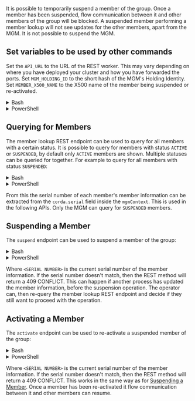 It is possible to temporarily suspend a member of the group. 
Once a member has been suspended, flow communication between it and other members of the group will be blocked.
A suspended member performing a member lookup will not see updates for the other members, apart from the MGM.
It is not possible to suspend the MGM.

## Set variables to be used by other commands

Set the `API_URL` to the URL of the REST worker.
This may vary depending on where you have deployed your cluster and how you have forwarded the ports.
Set `MGM_HOLDING_ID` to the short hash of the MGM's Holding Identity.
Set `MEMBER_X500_NAME` to the X500 name of the member being suspended or re-activated.

<details>
<summary>Bash</summary>

For example:
```
REST_HOST=localhost
REST_PORT=8888
export API_URL="https://$REST_HOST:$REST_PORT/api/v5_1"
export MGM_HOLDING_ID="<MGM Holding ID>"
export MEMBER_X500_NAME="<Member X500 Name>"
```

</details>
<details>
<summary>PowerShell</summary>

```PowerShell
$REST_HOST = "localhost"
$REST_PORT = 8888
$API_URL = "https://$REST_HOST`:$REST_PORT/api/v5_1"
$MGM_HOLDING_ID = "<MGM Holding ID>"
$MEMBER_X500_NAME = "<Member X500 Name>"
$AUTH_INFO = [Convert]::ToBase64String([Text.Encoding]::ASCII.GetBytes(("admin:admin" -f $username,$password)))
```
</details>

## Querying for Members

The member lookup REST endpoint can be used to query for all members with a certain status.
It is possible to query for members with status `ACTIVE` or `SUSPENDED`, by default only `ACTIVE` members are shown.
Multiple statuses can be queried for together.
For example to query for all members with status `SUSPENDED`:

<details>
<summary>Bash</summary>

```bash
curl --insecure -u admin:admin "$API_URL/members/$MGM_HOLDING_ID?statuses=SUSPENDED"
```

</details>

<details>
<summary>PowerShell</summary>

```powershell
Invoke-RestMethod -SkipCertificateCheck  -Headers @{Authorization=("Basic {0}" -f $AUTH_INFO)}`
   -Method Get -Uri $API_URL/members/$MGM_HOLDING_ID`?statuses=SUSPENDED
```

</details>

From this the serial number of each member's member information can be extracted from the `corda.serial` field inside the `mgmContext`.
This is used in the following APIs.
Only the MGM can query for `SUSPENDED` members.

## Suspending a Member

The `suspend` endpoint can be used to suspend a member of the group:

<details>
<summary>Bash</summary>

```bash
curl --insecure -u admin:admin -X 'POST' "$API_URL/mgm/$MGM_HOLDING_ID/suspend" -H 'Content-Type: application/json' \
 -d '{"x500Name": '\"$MEMBER_X500_NAME\"', "serialNumber": "<SERIAL NUMBER>"}'
```
</details>

<details>
<summary>PowerShell</summary>

```powershell
Invoke-RestMethod -SkipCertificateCheck  -Headers @{Authorization=("Basic {0}" -f $AUTH_INFO)}`
  -Method Post -Uri $API_URL/mgm/$MGM_HOLDING_ID/suspend -Body (ConvertTo-Json -Depth 1 @{
  x500Name = $MEMBER_X500_NAME; serialNumber = <SERIAL NUMBER>})
```
</details>

Where `<SERIAL NUMBER>` is the current serial number of the member information.
If the serial number doesn't match, then the REST method will return a 409 CONFLICT.
This can happen if another process has updated the member information, before the suspension operation.
The operator can, then re-query the member lookup REST endpoint and decide if they still want to proceed with the operation.

## Activating a Member

The `activate` endpoint can be used to re-activate a suspended member of the group:

<details>
<summary>Bash</summary>

```bash
curl --insecure -u admin:admin -X 'POST' "$API_URL/mgm/$MGM_HOLDING_ID/activate" -H 'Content-Type: application/json' \
 -d '{"x500Name": '\"$MEMBER_X500_NAME\"', "serialNumber": "<SERIAL NUMBER>"}'
```

</details>

<details>
<summary>PowerShell</summary>

```powershell
Invoke-RestMethod -SkipCertificateCheck  -Headers @{Authorization=("Basic {0}" -f $AUTH_INFO)}`
  -Method Post -Uri $API_URL/mgm/$MGM_HOLDING_ID/activate -Body (ConvertTo-Json -Depth 1 @{
  x500Name = $MEMBER_X500_NAME; serialNumber = <SERIAL NUMBER>})
```
</details>

Where `<SERIAL NUMBER>` is the current serial number of the member information.
If the serial number doesn't match, then the REST method will return a 409 CONFLICT.
This works in the same way as for [Suspending a Member](#suspending-a-member).
Once a member has been re-activated it flow communication between it and other members can resume.
